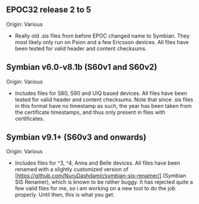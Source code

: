 ## EPOC32 release 2 to 5
Origin: Various
* Really old .sis files from before EPOC changed name to Symbian. They most likely only run on Psion and a few Ericsson devices. All files have been tested for valid header and content checksums.
## Symbian v6.0-v8.1b (S60v1 and S60v2)
Origin: Various
* Includes files for S80, S90 and UIQ based devices. All files have been tested for valid header and content checksums. Note that since .sis files in this format have no timestamp as such, the year has been taken from the certificate timestamps, and thus only present in files with certificates.
## Symbian v9.1+ (S60v3 and onwards)
Origin: Various
* Includes files for ^3, ^4, Anna and Belle devices. All files have been renamed with a slightly customized version of [https://github.com/NuruDashdamir/symbian-sis-renamer/] (Symbian SIS Renamer), which is known to be rather buggy. It has rejected quite a few valid files for me, so i am working on a new tool to do the job properly. Until then, this is what you get.
 
